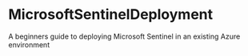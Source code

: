 # MicrosoftSentinelDeployment
A beginners guide to deploying Microsoft Sentinel in an existing Azure environment

